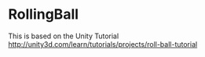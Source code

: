 # RollingBall

This is based on the Unity Tutorial http://unity3d.com/learn/tutorials/projects/roll-ball-tutorial
